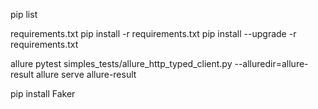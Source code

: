 
pip list

requirements.txt 
pip install -r requirements.txt
pip install --upgrade -r requirements.txt


allure
pytest simples_tests/allure_http_typed_client.py --alluredir=allure-result
allure serve allure-result

pip install Faker